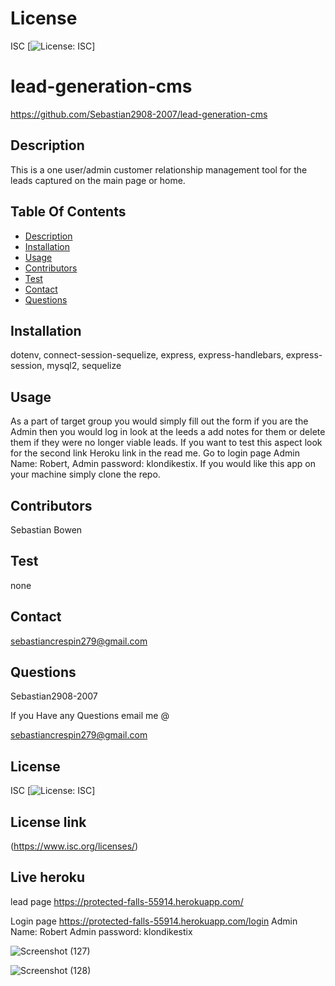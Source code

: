 # License
 ISC
[![License: ISC](https://img.shields.io/badge/License-ISC-blue.svg)]
                 
      

# lead-generation-cms
 https://github.com/Sebastian2908-2007/lead-generation-cms
 ## Description

This is a one user/admin customer relationship management tool for the leads captured on the main page or home.
    
 ## Table Of Contents
* [Description](#description)
* [Installation](#installation)
* [Usage](#usage)
* [Contributors](#contributors)
* [Test](#test)
* [Contact](#contact)
* [Questions](#questions)
    
 ## Installation

dotenv, connect-session-sequelize, express, express-handlebars, express-session, mysql2, sequelize

## Usage
 As a part of target group you would simply fill out the form if you are the Admin then you would log in look at the leeds a add notes for them or delete them if they were no longer viable leads. If you want to test this aspect look for the second link Heroku link in the read me. Go to login page Admin Name: Robert, Admin password: klondikestix. If you would like this app on your machine simply clone the repo.

 ## Contributors

  Sebastian Bowen

 ## Test 

 none
    
## Contact

 sebastiancrespin279@gmail.com

## Questions

 Sebastian2908-2007

If you Have any Questions email me @

sebastiancrespin279@gmail.com


## License
ISC 
[![License: ISC](https://img.shields.io/badge/License-ISC-blue.svg)]

## License link
(https://www.isc.org/licenses/)  

## Live heroku
lead page
https://protected-falls-55914.herokuapp.com/

Login page
https://protected-falls-55914.herokuapp.com/login
Admin Name: Robert
Admin password: klondikestix

![Screenshot (127)](https://user-images.githubusercontent.com/77297220/153990977-909e2800-574a-45cd-89ba-95a9ee692b93.png)

![Screenshot (128)](https://user-images.githubusercontent.com/77297220/153991041-88e975ea-4836-4e5b-a0a7-aadff1906946.png)

